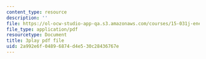```yaml
---
content_type: resource
description: ''
file: https://ol-ocw-studio-app-qa.s3.amazonaws.com/courses/15-031j-energy-decisions-markets-and-policies-spring-2012/2a992e6f04896874d4e530c28436767e_XMVoIzP6Kpo.pdf
file_type: application/pdf
resourcetype: Document
title: 3play pdf file
uid: 2a992e6f-0489-6874-d4e5-30c28436767e
---
```


